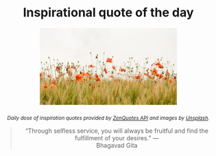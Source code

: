 
<div align="center">

# Inspirational quote of the day

<img src="./data/photo.jpeg" alt="Beautiful nature photo" width="320" height="180">

<sub><i>Daily dose of inspiration quotes provided by [ZenQuotes API](https://zenquotes.io/) and images by [Unsplash](https://unsplash.com/).</i></sub>


<blockquote>&ldquo;Through selfless service, you will always be fruitful and find the fulfillment of your desires.&rdquo; &mdash; <footer>Bhagavad Gita</footer></blockquote>

</div>
